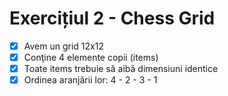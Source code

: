 # Exercițiul 2 - Chess Grid

- [x] Avem un grid 12x12
- [x] Conţine 4 elemente copii (items)
- [x] Toate items trebuie să aibă dimensiuni identice
- [x] Ordinea aranjării lor: 4 - 2 - 3 - 1
